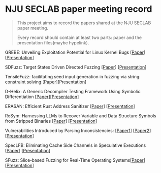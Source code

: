 # NJU SECLAB paper meeting record
> This project aims to record the papers shared at the NJU SECLAB paper meeting.
>
> Every record should contain at least two parts: paper and the presentation files(maybe hypelink).

GREBE: Unveiling Exploitation Potential for Linux Kernel Bugs [[Paper](https://zplin.me/papers/GREBE.pdf)] [[Presentation](./PresentationFiles/GREBE.pdf)]

SDFuzz: Target States Driven Directed Fuzzing [[Paper](https://www.usenix.org/system/files/usenixsecurity24-li-penghui.pdf)] [[Presentation](./PresentationFiles/SDFUZZ.pdf)]

TensileFuzz: facilitating seed input generation in fuzzing via string constraint solving [[Paper](https://dl.acm.org/doi/pdf/10.1145/3533767.3534403)][[Presentation](./PresentationFiles/TensileFuzz.pdf)]

D-Helix: A Generic Decompiler Testing Framework Using Symbolic Differentiation [[Paper](https://www.usenix.org/system/files/sec24fall-prepub-759-zou.pdf)][[Presentation](./PresentationFiles/D-Helix.pdf)]

ERASAN: Efficient Rust Address Sanitizer [[Paper](https://s2-lab.github.io/assets/erasan_S&P_2024.pdf)] [[Presentation](./PresentationFiles/ERASAN.pdf)]

ReSym: Harnessing LLMs to Recover Variable and Data Structure Symbols from Stripped Binaries [[Paper](https://www.cs.purdue.edu/homes/lintan/publications/resym-ccs24.pdf)] [[Presentation](./PresentationFiles/resym-ccs24.pdf)]

Vulnerabilities Introduced by Parsing Inconsistencies: [[Paper1](https://dl.acm.org/doi/abs/10.1145/3460120.3485384)] [[Paper2](https://ieeexplore.ieee.org/document/9833690)]  [[Presentation](./PresentationFiles/Parsing_Inconsistency.pdf)]

SpecLFB: Eliminating Cache Side Channels in Speculative Executions [[Paper](https://www.usenix.org/conference/usenixsecurity24/presentation/cheng-xiaoyu)] [[Presentation](./PresentationFiles/SpecLFB.pdf)]

SFuzz: Slice-based Fuzzing for Real-Time Operating Systems[[Paper](https://dl.acm.org/doi/10.1145/3548606.3559367)][[Presentation](./PresentationFiles/20241112_SFuzz.pptx)]

